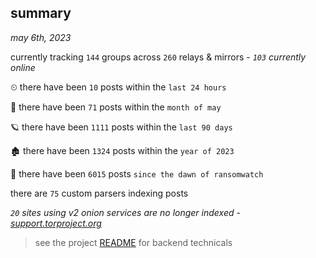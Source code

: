 
## summary
_may 6th, 2023_

currently tracking `144` groups across `260` relays & mirrors - _`103` currently online_

⏲ there have been `10` posts within the `last 24 hours`

🦈 there have been `71` posts within the `month of may`

🪐 there have been `1111` posts within the `last 90 days`

🏚 there have been `1324` posts within the `year of 2023`

🦕 there have been `6015` posts `since the dawn of ransomwatch`

there are `75` custom parsers indexing posts

_`20` sites using v2 onion services are no longer indexed - [support.torproject.org](https://support.torproject.org/onionservices/v2-deprecation/)_

> see the project [README](https://github.com/joshhighet/ransomwatch#ransomwatch--) for backend technicals
